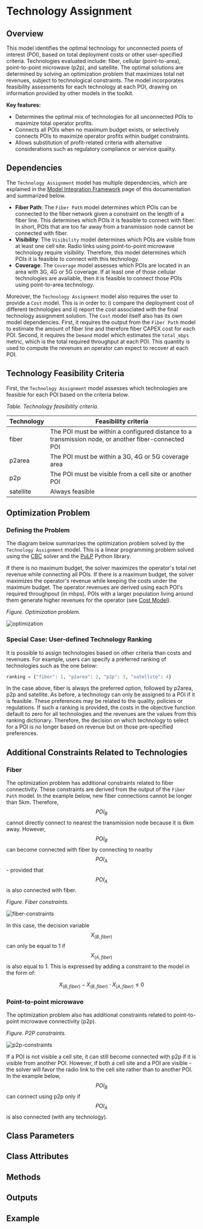 # Technology Assignment

## Overview

This model identifies the optimal technology for unconnected points of interest (POI), based on total deployment costs or other user-specified criteria. Technologies evaluated include: fiber, cellular (point-to-area), point-to-point microwave (p2p), and satellite. The optimal solutions are determined by solving an optimization problem that maximizes total net revenues, subject to technological constraints. The model incorporates feasibility assessments for each technology at each POI, drawing on information provided by other models in the toolkit.

**Key features:**

- Determines the optimal mix of technologies for all unconnected POIs to maximize total operator profits.
- Connects all POIs when no maximum budget exists, or selectively connects POIs to maximize operator profits within budget constraints.
- Allows substitution of profit-related criteria with alternative considerations such as regulatory compliance or service quality.

## Dependencies

The `Technology Assignment` model has multiple dependencies, which are explained in the [Model Integration Framework](integrations.md) page of this documentation and summarized below.

- **Fiber Path**: The `Fiber Path` model determines which POIs can be connected to the fiber network given a constraint on the length of a fiber line. This determines which POIs it is feasible to connect with fiber. In short, POIs that are too far away from a transmission node cannot be connected with fiber.
- **Visibility**: The `Visibility` model determines which POIs are visible from at least one cell site. Radio links using point-to-point microwave technology require visibility. Therefore, this model determines which POIs it is feasible to connect with this technology.
- **Coverage**: The `Coverage` model assesses which POIs are located in an area with 3G, 4G or 5G coverage. If at least one of those cellular technologies are available, then it is feasible to connect those POIs using point-to-area technology.

Moreover, the `Technology Assignment` model also requires the user to provide a `Cost` model. This is in order to: i) compare the deployment cost of different technologies and ii) report the cost associated with the final technology assignment solution. The `Cost` model itself also has its own model dependencies. First, it requires the output from the `Fiber Path` model to estimate the amount of fiber line and therefore fiber CAPEX cost for each POI. Second, it requires the `Demand` model which estimates the `total_mbps` metric, which is the total required throughput at each POI. This quantity is used to compute the revenues an operator can expect to recover at each POI.

## Technology Feasibility Criteria

First, the `Technology Assignment` model assesses which technologies are feasible for each POI based on the criteria below.

_Table. Technology feasibility criteria._

| Technology | Feasibility criteria |
|-------------------|---------------|
| fiber | The POI must be within a configured distance to a transmission node, or another fiber-connected POI |
| p2area | The POI must be within a 3G, 4G or 5G coverage area |
| p2p | The POI must be visible from a cell site or another POI |
| satellite | Always feasible |

## Optimization Problem

### Defining the Problem

The diagram below summarizes the optimization problem solved by the `Technology Assignment` model. This is a linear programming problem solved using the [CBC](https://coin-or.github.io/Cbc/intro.html) solver and the [PuLP](https://coin-or.github.io/pulp/) Python library.

If there is no maximum budget, the solver maximizes the operator's total net revenue while connecting all POIs. If there is a maximum budget, the solver maximizes the operator's revenue while keeping the costs under the maximum budget. The operator revenues are derived using each POI's required throughpout (in mbps). POIs with a larger population living around them generate higher revenues for the operator (see [Cost Model](costmodel.md)).

_Figure. Optimization problem._

![optimization](diagrams/assignment.drawio.svg)

### Special Case: User-defined Technology Ranking

It is possible to assign technologies based on other criteria than costs and revenues. For example, users can specify a preferred ranking of technologies such as the one below:

```python
ranking = {"fiber": 1, "p2area": 2, "p2p": 3, "satellite": 4}
```

In the case above, fiber is always the preferred option, followed by p2area, p2p and satellite. As before, a technology can only be assigned to a POI if it is feasible. These preferences may be related to the quality, policies or regulations. If such a ranking is provided, the costs in the objective function default to zero for all technologies and the revenues are the values from this ranking dictionary. Therefore, the decision on which technology to select for a POI is no longer based on revenue but on those pre-specified preferences.

## Additional Constraints Related to Technologies

### Fiber

The optimization problem has additional constraints related to fiber connectivity. These constraints are derived from the output of the `Fiber Path` model. In the example below, new fiber connections cannot be longer than 5km. Therefore, $$POI_{B}$$ cannot directly connect to nearest the transmission node because it is 6km away. However, $$POI_{B}$$ can become connected with fiber by connecting to nearby $$POI_{A}$$ - provided that $$POI_{A}$$ is also connected with fiber.

_Figure. Fiber constraints._

![fiber-constraints](diagrams/fiber-constraints.drawio.svg)

In this case, the decision variable $$X_{(B, fiber)}$$ can only be equal to 1 if $$X_{(A, fiber)}$$ is also equal to 1. This is expressed by adding a constraint to the model in the form of:

$$X_{(B, fiber)} - X_{(B, fiber)} \cdot X_{(A, fiber)} \leq 0$$

### Point-to-point microwave

The optimization problem also has additional constraints related to point-to-point microwave connectivity (p2p).

_Figure. P2P constraints._

![p2p-constraints](diagrams/p2p-constraints.drawio.svg)

If a POI is not visible a cell site, it can still become connected with p2p if it is visible from another POI. However, if both a cell site and a POI are visible - the solver will favor the radio link to the cell site rather than to another POI. In the example below, $$POI_{B}$$ can connect using p2p only if $$POI_{A}$$ is also connected (with any technology).

## Class Parameters

## Class Attributes

## Methods

## Outputs

## Example
